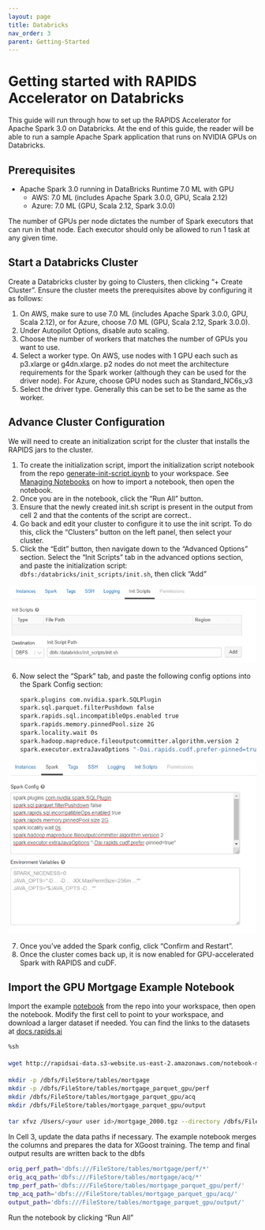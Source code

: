 ```yaml
---
layout: page
title: Databricks
nav_order: 3
parent: Getting-Started
---
```


# Getting started with RAPIDS Accelerator on Databricks
This guide will run through how to set up the RAPIDS Accelerator for Apache Spark 3.0 on Databricks. At the end of this guide, the reader will be able to run a sample Apache Spark application that runs on NVIDIA GPUs on Databricks.

## Prerequisites
* Apache Spark 3.0 running in DataBricks Runtime 7.0 ML with GPU 
    * AWS: 7.0 ML (includes Apache Spark 3.0.0, GPU, Scala 2.12)
    * Azure: 7.0 ML (GPU, Scala 2.12, Spark 3.0.0)

The number of GPUs per node dictates the number of Spark executors that can run in that node. Each executor should only be allowed to run 1 task at any given time.

## Start a Databricks Cluster
Create a Databricks cluster by going to Clusters, then clicking “+ Create Cluster”. Ensure the cluster meets the prerequisites above by configuring it as follows:
1. On AWS, make sure to use 7.0 ML (includes Apache Spark 3.0.0, GPU, Scala 2.12), or for Azure, choose 7.0 ML (GPU, Scala 2.12, Spark 3.0.0).
2. Under Autopilot Options, disable auto scaling.
3. Choose the number of workers that matches the number of GPUs you want to use.
4. Select a worker type. On AWS, use nodes with 1 GPU each such as p3.xlarge or g4dn.xlarge. p2 nodes do not meet the architecture requirements for the Spark worker (although they can be used for the driver node). For Azure, choose GPU nodes such as Standard_NC6s_v3
5. Select the driver type. Generally this can be set to be the same as the worker.

## Advance Cluster Configuration

We will need to create an initialization script for the cluster that installs the RAPIDS jars to the cluster.

1. To create the initialization script, import the initialization script notebook from the repo [generate-init-script.ipynb](../demo/Databricks/) to your workspace. See [Managing Notebooks](https://docs.databricks.com/user-guide/notebooks/notebook-manage.html) on how to import a notebook, then open the notebook.
2. Once you are in the notebook, click the “Run All” button.
3. Ensure that the newly created init.sh script is present in the output from cell 2 and that the contents of the script are correct..
4. Go back and edit your cluster to configure it to use the init script. To do this, click the “Clusters” button on the left panel, then select your cluster.
5. Click the “Edit” button, then navigate down to the “Advanced Options” section.
Select the “Init Scripts” tab in the advanced options section, and paste the initialization script: `dbfs:/databricks/init_scripts/init.sh`, then click “Add”

![Init Script](../img/initscript.png)

6. Now select the “Spark” tab, and paste the following config options into the Spark Config section:
    ```bash
    spark.plugins com.nvidia.spark.SQLPlugin
    spark.sql.parquet.filterPushdown false
    spark.rapids.sql.incompatibleOps.enabled true
    spark.rapids.memory.pinnedPool.size 2G
    spark.locality.wait 0s
    spark.hadoop.mapreduce.fileoutputcommitter.algorithm.version 2
    spark.executor.extraJavaOptions "-Dai.rapids.cudf.prefer-pinned=true"
    ```

![Spark Config](../img/sparkconfig.png)

7. Once you’ve added the Spark config, click “Confirm and Restart”.
8. Once the cluster comes back up, it is now enabled for GPU-accelerated Spark with RAPIDS and cuDF.

## Import the GPU Mortgage Example Notebook
Import the example [notebook](../demo/gpu-mortgage_accelerated.ipynb) from the repo into your workspace, then open the notebook.
Modify the first cell to point to your workspace, and download a larger dataset if needed. You can find the links to the datasets at [docs.rapids.ai](https://docs.rapids.ai/datasets/mortgage-data)

```bash
%sh
 
wget http://rapidsai-data.s3-website.us-east-2.amazonaws.com/notebook-mortgage-data/mortgage_2000.tgz -P /Users/<your user id>/
 
mkdir -p /dbfs/FileStore/tables/mortgage
mkdir -p /dbfs/FileStore/tables/mortgage_parquet_gpu/perf
mkdir /dbfs/FileStore/tables/mortgage_parquet_gpu/acq
mkdir /dbfs/FileStore/tables/mortgage_parquet_gpu/output
 
tar xfvz /Users/<your user id>/mortgage_2000.tgz --directory /dbfs/FileStore/tables/mortgage
```

In Cell 3, update the data paths if necessary. The example notebook merges the columns and prepares the data for XGoost training. The temp and final output results are written back to the dbfs
```bash
orig_perf_path='dbfs:///FileStore/tables/mortgage/perf/*'
orig_acq_path='dbfs:///FileStore/tables/mortgage/acq/*'
tmp_perf_path='dbfs:///FileStore/tables/mortgage_parquet_gpu/perf/'
tmp_acq_path='dbfs:///FileStore/tables/mortgage_parquet_gpu/acq/'
output_path='dbfs:///FileStore/tables/mortgage_parquet_gpu/output/'
```
Run the notebook by clicking “Run All”
